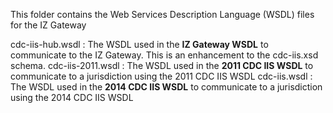 This folder contains the Web Services Description Language (WSDL) files for the IZ Gateway

cdc-iis-hub.wsdl
: The WSDL used in the **IZ Gateway WSDL** to communicate to the IZ Gateway. This is an enhancement to the cdc-iis.xsd schema.
cdc-iis-2011.wsdl
: The WSDL used in the **2011 CDC IIS WSDL** to communicate to a jurisdiction using the 2011 CDC IIS WSDL
cdc-iis.wsdl
: The WSDL used in the **2014 CDC IIS WSDL** to communicate to a jurisdiction using the 2014 CDC IIS WSDL

